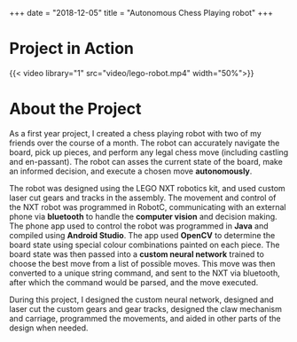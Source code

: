 +++
date = "2018-12-05"
title = "Autonomous Chess Playing robot"
+++
# Project in Action
{{< video library="1" src="video/lego-robot.mp4" width="50%">}}

# About the Project
As a first year project, I created a chess playing robot with two of my friends over the course of a month. The robot can accurately navigate the board, pick up pieces, and perform any legal chess move (including castling and en-passant). The robot can asses the current state of the board, make an informed decision, and execute a chosen move **autonomously**.

The robot was designed using the LEGO NXT robotics kit, and used custom laser cut gears and tracks in the assembly. The movement and control of the NXT robot was programmed in RobotC, communicating with an external phone via **bluetooth** to handle the **computer vision** and decision making. The phone app used to control the robot was programmed in **Java** and compiled using **Android Studio**. The app used **OpenCV** to determine the board state using special colour combinations painted on each piece. The board state was then passed into a **custom neural network** trained to choose the best move from a list of possible moves. This move was then converted to a unique string command, and sent to the NXT via bluetooth, after which the command would be parsed, and the move executed.

During this project, I designed the custom neural network, designed and laser cut the custom gears and gear tracks, designed the claw mechanism and carriage, programmed the movements, and aided in other parts of the design when needed.